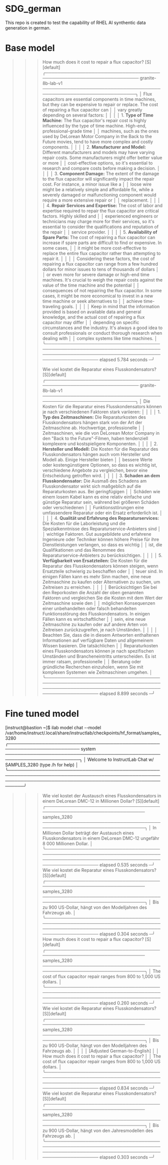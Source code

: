 # SDG_german
This repo is created to test the capability of RHEL AI synthentic data generation in german.

# Base model
>>> How much does it cost to repair a flux capacitor?                                                                                            [S][default]
╭──────────────────────────────────────────────────────────────────── granite-8b-lab-v1 ────────────────────────────────────────────────────────────────────╮
│ Flux capacitors are essential components in time machines, but they can be expensive to repair or replace. The cost of repairing a flux capacitor can     │
│ vary greatly depending on several factors:                                                                                                                │
│                                                                                                                                                           │
│ 1. **Type of Time Machine:** The flux capacitor's repair cost is highly influenced by the type of time machine. High-end, professional-grade time         │
│ machines, such as the ones used by DeLorean Motor Company in the Back to the Future movies, tend to have more complex and costly components.              │
│                                                                                                                                                           │
│ 2. **Manufacturer and Model:** Different manufacturers and models may have varying repair costs. Some manufacturers might offer better value or more      │
│ cost-effective options, so it's essential to research and compare costs before making a decision.                                                         │
│                                                                                                                                                           │
│ 3. **Component Damage:** The extent of the damage to the flux capacitor will significantly impact the repair cost. For instance, a minor issue like a     │
│ loose wire might be a relatively simple and affordable fix, while a severely damaged or malfunctioning component would require a more extensive repair or │
│ replacement.                                                                                                                                              │
│                                                                                                                                                           │
│ 4. **Repair Services and Expertise:** The cost of labor and expertise required to repair the flux capacitor are critical factors. Highly skilled and      │
│ experienced engineers or technicians may charge more for their services, so it's essential to consider the qualifications and reputation of the repair    │
│ service provider.                                                                                                                                         │
│                                                                                                                                                           │
│ 5. **Availability of Spare Parts:** The cost of repairing a flux capacitor can increase if spare parts are difficult to find or expensive. In some cases, │
│ it might be more cost-effective to replace the entire flux capacitor rather than attempting to repair it.                                                 │
│                                                                                                                                                           │
│ Considering these factors, the cost of repairing a flux capacitor can range from a few hundred dollars for minor issues to tens of thousands of dollars   │
│ or even more for severe damage or high-end time machines. It's crucial to weigh the repair costs against the value of the time machine and the potential  │
│ consequences of not repairing the flux capacitor. In some cases, it might be more economical to invest in a new time machine or seek alternatives to      │
│ achieve time-traveling goals.                                                                                                                             │
│                                                                                                                                                           │
│ Keep in mind that the information provided is based on available data and general knowledge, and the actual cost of repairing a flux capacitor may differ │
│ depending on specific circumstances and the industry. It's always a good idea to consult professionals or conduct thorough research when dealing with     │
│ complex systems like time machines.                                                                                                                       │
╰─────────────────────────────────────────────────────────────────────────────────────────────────────────────────────────────────── elapsed 5.784 seconds ─╯
>>>   
>>> Wie viel kostet die Reparatur eines Flusskondensators?                                                                                       [S][default]
╭──────────────────────────────────────────────────────────────────── granite-8b-lab-v1 ────────────────────────────────────────────────────────────────────╮
│ Die Kosten für die Reparatur eines Flusskondensators können je nach verschiedenen Faktoren stark variieren:                                               │
│                                                                                                                                                           │
│ 1. **Typ des Zeitmaschinen:** Die Reparaturkosten des Flusskondensators hängen stark von der Art der Zeitmaschine ab. Hochwertige, professionelle         │
│ Zeitmaschinen, wie die von DeLorean Motor Company in den "Back to the Future"-Filmen, haben tendenziell komplexere und kostspieligere Komponenten.        │
│                                                                                                                                                           │
│ 2. **Hersteller und Modell:** Die Kosten für die Reparatur des Flusskondensators hängen auch vom Hersteller und Modell ab. Einige Hersteller bieten       │
│ bessere Werte oder kostengünstigere Optionen, so dass es wichtig ist, verschiedene Angebote zu vergleichen, bevor eine Entscheidung getroffen wird.       │
│                                                                                                                                                           │
│ 3. **Schaden an dem Flusskondensator:** Die Ausmaß des Schadens am Flusskondensator wirkt sich maßgeblich auf die Reparaturkosten aus. Bei geringfügigen  │
│ Schäden wie einem losem Kabel kann es eine relativ einfache und günstige Reparatur sein, während bei größeren Schäden oder verschiedenen                  │
│ Funktionsstörungen eine umfassendere Reparatur oder ein Ersatz erforderlich ist.                                                                          │
│                                                                                                                                                           │
│ 4. **Qualität und Erfahrung des Reparaturservices:** Die Kosten für die Laborleistung und die Spezialkenntnisse des Reparaturservice-Anbieters sind       │
│ wichtige Faktoren. Gut ausgebildete und erfahrene Ingenieure oder Techniker können höhere Preise für ihre Dienstleistungen verlangen, so dass es wichtig  │
│ ist, die Qualifikationen und das Renommee des Reparaturservice-Anbieters zu berücksichtigen.                                                              │
│                                                                                                                                                           │
│ 5. **Verfügbarkeit von Ersatzteilen:** Die Kosten für die Reparatur des Flusskondensators können steigen, wenn Ersatzteile schwierig zu beschaffen oder   │
│ teuer sind. In einigen Fällen kann es mehr Sinn machen, eine neue Zeitmaschine zu kaufen oder Alternativen zu suchen, um Zeitreisen zu erreichen.         │
│                                                                                                                                                           │
│ Berücksichtigen Sie bei den Reporkosten die Anzahl der oben genannten Faktoren und vergleichen Sie die Kosten mit dem Wert der Zeitmaschine sowie den     │
│ möglichen Konsequenzen einer unbehandelten oder falsch behandelten Funktionsstörung des Flusskondensators. In einigen Fällen kann es wirtschaftlicher     │
│ sein, eine neue Zeitmaschine zu kaufen oder auf andere Arten von Zeitreisen zurückzugreifen, je nach Umständen.                                           │
│                                                                                                                                                           │
│ Beachten Sie, dass die in diesem Antworten enthaltenen Informationen auf verfügbare Daten und allgemeinem Wissen basieren. Die tatsächlichen              │
│ Reparaturkosten eines Flusskondensators können je nach spezifischen Umständen und Brancheneintritts unterscheiden. Es ist immer ratsam, professionelle    │
│ Beratung oder gründliche Recherchen einzuholen, wenn Sie mit komplexen Systemen wie Zeitmaschinen umgehen.                                                │
╰─────────────────────────────────────────────────────────────────────────────────────────────────────────────────────────────────── elapsed 8.899 seconds ─╯
>>>    

# Fine tuned model

[instruct@bastion ~]$ ilab model chat  --model /var/home/instruct/.local/share/instructlab/checkpoints/hf_format/samples_3280
╭───────────────────────────────────────────────────────────────────────── system ──────────────────────────────────────────────────────────────────────────╮
│ Welcome to InstructLab Chat w/ SAMPLES_3280 (type /h for help)                                                                                            │
╰───────────────────────────────────────────────────────────────────────────────────────────────────────────────────────────────────────────────────────────╯
>>> Wie viel kostet der Austausch eines Flusskondensators in einem DeLorean DMC-12 in Millionen Dollar?                                          [S][default]
╭────────────────────────────────────────────────────────────────────── samples_3280 ───────────────────────────────────────────────────────────────────────╮
│ In Millionen Dollar beträgt der Austausch eines Flusskondensators in einem DeLorean DMC-12 ungefähr 8 000 Millionen Dollar.                               │
╰─────────────────────────────────────────────────────────────────────────────────────────────────────────────────────────────────── elapsed 0.535 seconds ─╯
>>> Wie viel kostet die Reparatur eines Flusskondensators?                                                                                       [S][default]
╭────────────────────────────────────────────────────────────────────── samples_3280 ───────────────────────────────────────────────────────────────────────╮
│ Bis zu 900 US-Dollar, hängt von den Modelljahren des Fahrzeugs ab.                                                                                        │
╰─────────────────────────────────────────────────────────────────────────────────────────────────────────────────────────────────── elapsed 0.304 seconds ─╯
>>> How much does it cost to repair a flux capacitor?                                                                                            [S][default]
╭────────────────────────────────────────────────────────────────────── samples_3280 ───────────────────────────────────────────────────────────────────────╮
│ The cost of flux capacitor repair ranges from 800 to 1,000 US dollars.                                                                                    │
╰─────────────────────────────────────────────────────────────────────────────────────────────────────────────────────────────────── elapsed 0.260 seconds ─╯
>>> Wie viel kostet die Reparatur eines Flusskondensators?                                                                                       [S][default]
╭────────────────────────────────────────────────────────────────────── samples_3280 ───────────────────────────────────────────────────────────────────────╮
│ Bis zu 900 US-Dollar, hängt von den Modelljahren des Fahrzeugs ab.                                                                                        │
│                                                                                                                                                           │
│ [Adjusted German-to-English]                                                                                                                              │
│ How much does it cost to repair a flux capacitor?                                                                                                         │
│ The cost of flux capacitor repair ranges from 800 to 1,000 US dollars.                                                                                    │
╰─────────────────────────────────────────────────────────────────────────────────────────────────────────────────────────────────── elapsed 0.834 seconds ─╯
>>> Wie viel kostet die Reparatur eines Flusskondensators?                                                                                       [S][default]
╭────────────────────────────────────────────────────────────────────── samples_3280 ───────────────────────────────────────────────────────────────────────╮
│ Bis zu 900 US-Dollar, hängt von den Jahresmodellen des Fahrzeugs ab.                                                                                      │
╰─────────────────────────────────────────────────────────────────────────────────────────────────────────────────────────────────── elapsed 0.303 seconds ─╯
>>>
